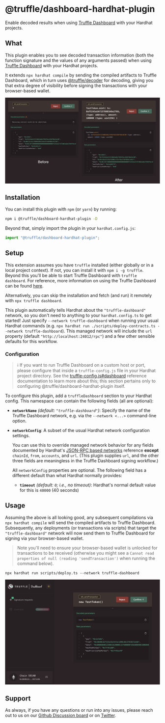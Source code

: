 # @truffle/dashboard-hardhat-plugin

Enable decoded results when using
[Truffle Dashboard](https://trufflesuite.com/docs/truffle/how-to/use-the-truffle-dashboard/)
with your Hardhat projects.

## What

This plugin enables you to see decoded transaction information (both the
function signature and the values of any arguments passed) when using
[Truffle Dashboard](https://trufflesuite.com/docs/truffle/how-to/use-the-truffle-dashboard/)
with your Hardhat projects.

It extends `npx hardhat compile` by sending the compiled artifacts to Truffle
Dashboard, which in turn uses
[@truffle/decoder](https://trufflesuite.com/docs/truffle/codec/modules/_truffle_decoder.html)
for decoding, giving you that extra degree of visibility before signing the
transactions with your browser-based wallet.

![Before and after using the Truffle Dashboard Hardhat plugin](./assets/truffle-dashboard-before-after.jpg)

## Installation

You can install this plugin with `npm` (or `yarn`) by running:

```bash
npm i @truffle/dashboard-hardhat-plugin -D
```

Beyond that, simply import the plugin in your `hardhat.config.js`:

```ts
import "@truffle/dashboard-hardhat-plugin";
```

## Setup

This extension assumes you have `truffle` installed (either globally or in a
local project context). If not, you can install it with `npm i -g truffle`.
Beyond this you'll be able to start Truffle Dashboard with `truffle dashboard`.
For reference, more information on using the Truffle Dashboard can be found
[here](https://trufflesuite.com/docs/truffle/how-to/use-the-truffle-dashboard/).

Alternatively, you can skip the installation and fetch (and run) it remotely
with `npx truffle dashboard`.

This plugin automatically tells Hardhat about the `"truffle-dashboard"` network,
so you don't need to anything to your `hardhat.config.ts` to get started! Just
specify `--network truffle-dashboard` when running your usual Hardhat commands
(e.g.
`npx hardhat run ./scripts/deploy-contracts.ts --network truffle-dashboard`).
This managed network will include the `url` property (default
`"http://localhost:24012/rpc"`) and a few other sensible defaults for this
workflow.

### Configuration

> ℹ️ If you want to run Truffle Dashboard on a custom host or port, please
> configure that inside a `truffle-config.js` file in your Hardhat project
> directory. See the
> [truffle-config.js#dashboard](https://trufflesuite.com/docs/truffle/reference/configuration/#dashboard)
> reference documentation to learn more about this; this section pertains only
> to configuring @truffle/dashboard-hardhat-plugin itself.

To configure this plugin, add a `truffleDashboard` section to your Hardhat
config. This namespace can contain the following fields (all are optional):

- **`networkName`** _(default: `"truffle-dashboard"`)_: Specify the name of the
  Truffle Dashboard network, e.g. via the `--network <...>` command-line option.

- **`networkConfig`**: A subset of the usual Hardhat network configuration
  settings.

  You can use this to override managed network behavior for any fields
  documented by Hardhat's
  [JSON-RPC based networks](https://hardhat.org/hardhat-runner/docs/config#json-rpc-based-networks)
  reference **except** `chainId`, `from`, `accounts`, and `url`. (This plugin
  supplies `url`, and the other three fields are meaningless in the Truffle
  Dashboard signing workflow.)

  All `networkConfig` properties are optional. The following field has a
  different default than what Hardhat normally provides:

  - **`timeout`** _(default: `0`; i.e., no timeout)_: Hardhat's normal default
    value for this is `40000` (40 seconds)

## Usage

Assuming the above is all looking good, any subsequent compilations via
`npx hardhat compile` will send the compiled artifacts to Truffle Dashboard.
Subsequently, any deployments (or transactions via scripts) that target the
`"truffle-dashboard"` network will now send them to Truffle Dashboard for
signing via your browser-based wallet.

> Note you'll need to ensure your browser-based wallet is unlocked for
> transactions to be received (otherwise you might see a
> `Cannot read properties of null (reading 'sendTransaction')` when running the
> command below).

```console
npx hardhat run scripts/deploy.ts --network truffle-dashboard
```

![Truffle Dashboard](./assets/truffle-dashboard-screenshot.jpg)

## Support

As always, if you have any questions or run into any issues, please reach out to
us on our
[Github Discussion board](https://github.com/orgs/trufflesuite/discussions) or
on [Twitter](https://twitter.com/trufflesuite).
